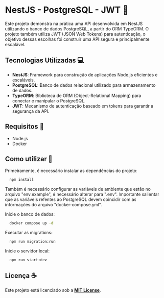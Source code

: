 # NestJS - PostgreSQL - JWT 🚀

Este projeto demonstra na prática uma API desenvolvida em NestJS utilizando o banco de dados PostgreSQL, a partir do ORM TypeORM. O projeto também utiliza JWT (JSON Web Tokens) para autenticação, o objetivo dessas escolhas foi construir uma API segura e principalmente escalável.

## Tecnologias Utilizadas 💻

- **NestJS**: Framework para construção de aplicações Node.js eficientes e escaláveis.
- **PostgreSQL**: Banco de dados relacional utilizado para armazenamento de dados.
- **TypeORM**: Biblioteca de ORM (Object-Relational Mapping) para conectar e manipular o PostgreSQL.
- **JWT**: Mecanismo de autenticação baseado em tokens para garantir a segurança da API.

## Requisitos 📝

- Node.js
- Docker

## Como utilizar 🧠

Primeiramente, é necessário instalar as dependências do projeto:

```bash
  npm install
```

Também é necessário configurar as variáveis de ambiente que estão no arquivo "env.example", é necessário alterar para ".env". Importante salientar que as variáveis refentes ao PostgreSQL devem coincidir com as informações do arquivo "docker-compose.yml".

Inicie o banco de dados:

```bash
  docker compose up -d
```

Executar as migrations:

```bash
  npm run migration:run
```

Inicie o servidor local:

```bash
  npm run start:dev
```

## Licença ☕

Este projeto está licenciado sob a [**MIT License**](https://github.com/GabeTheGopher/NestJS-PostgreSQL-JWT/blob/master/LICENSE).
